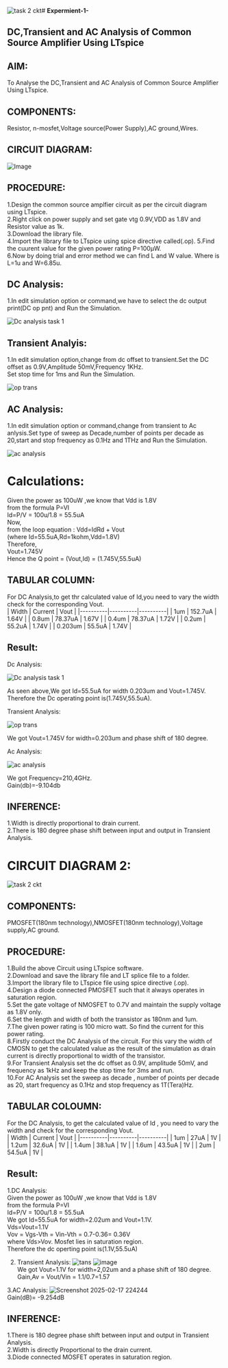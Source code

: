 ![task 2 ckt](https://github.com/user-attachments/assets/a80607ac-c4d2-40a1-8520-cbb915165141)# **Expermient-1-**  
## **DC,Transient and AC Analysis of Common Source Amplifier Using LTspice**  
## **AIM**:  
To Analyse the DC,Transient and AC Analysis of Common Source Amplifier Using LTspice.  
## **COMPONENTS**:  
Resistor, n-mosfet,Voltage source(Power Supply),AC ground,Wires.  
## **CIRCUIT DIAGRAM**:  
![Image](https://github.com/user-attachments/assets/b532a953-89db-425d-b885-72963173c5eb)  
## **PROCEDURE**:  
1.Design the common source amplfier circuit as per the circuit diagram using LTspice.  
2.Right click on power supply and set gate vtg 0.9V,VDD as 1.8V and Resistor value as 1k.  
3.Download the library file.  
4.Import the library file to LTspice using spice directive called(.op).
5.Find the cuurent value for the given power rating P=100µW.  
6.Now by doing trial and error method we can find L and W value. Where is L=1u and W=6.85u.  
## **DC Analysis**:  
1.In edit simulation option or command,we have to select the dc output print(DC op pnt) and Run the Simulation.    

![Dc analysis task 1](https://github.com/user-attachments/assets/c520c0aa-e6c6-475f-b606-191508b36fa8)  
## **Transient Analyis**:  
1.In edit simulation option,change from dc offset to transient.Set the DC offset as 0.9V,Amplitude 50mV,Frequency 1KHz.  
Set stop time for 1ms and Run the Simulation.  

![op trans](https://github.com/user-attachments/assets/f2e7e996-c8a4-4140-b884-0325cdff738f)  
## **AC Analysis**:  
1.In edit simulation option or command,change from transient to Ac anlysis.Set type of sweep as Decade,number of points per decade as 20,start and stop frequency as 0.1Hz and 1THz and Run the Simulation.  

![ac analysis](https://github.com/user-attachments/assets/81496881-1f19-446b-a245-d8659533b46f)  

# **Calculations**:  
Given the power as 100uW ,we know that Vdd is 1.8V  
from the formula P=VI  
Id=P/V = 100u/1.8 = 55.5uA  
Now,  
from the loop equation : Vdd=IdRd + Vout  
(where Id=55.5uA,Rd=1kohm,Vdd=1.8V)  
Therefore,  
Vout=1.745V  
Hence the Q point = (Vout,Id) = (1.745V,55.5uA)  

## TABULAR COLUMN:  
For DC Analysis,to get thr calculated value of Id,you need to vary the width check for the corresponding Vout.  
|  Width   |  Current |   Vout   |
|----------|----------|----------|
|    1um   |  152.7uA |   1.64V  |
|   0.8um  |  78.37uA |   1.67V  |
|   0.4um  |  78.37uA |   1.72V  |
|   0.2um  |  55.2uA  |   1.74V  |
|  0.203um |  55.5uA  |   1.74V  |  
## Result:  
Dc Analysis:  

![Dc analysis task 1](https://github.com/user-attachments/assets/c520c0aa-e6c6-475f-b606-191508b36fa8)  

As seen above,We got Id=55.5uA for width 0.203um and Vout=1.745V.  
Therefore the Dc operating point is(1.745V,55.5uA).  

Transient Analysis:  

![op trans](https://github.com/user-attachments/assets/f2e7e996-c8a4-4140-b884-0325cdff738f)  

We got Vout=1.745V for width=0.203um and phase shift of 180 degree.

Ac Analysis:

![ac analysis](https://github.com/user-attachments/assets/81496881-1f19-446b-a245-d8659533b46f)  

We got Frequency=210,4GHz.  
Gain(db)=-9.104db  


## INFERENCE:  
1.Width is directly proportional to drain current.  
2.There is 180 degree phase shift between input and output in Transient Analysis. 


#  **CIRCUIT DIAGRAM 2:**  

![task 2 ckt](https://github.com/user-attachments/assets/b0aca44b-578e-4a65-aef9-20dcb6aa0721)  

##  **COMPONENTS:**  
PMOSFET(180nm technology),NMOSFET(180nm technology),Voltage supply,AC ground.  

## **PROCEDURE:**  
1.Build the above Circuit using LTspice software.  
2.Download and save the library file and LT splice file to a folder.  
3.Import the library file to LTspice file using spice directive (.op).  
4.Design a diode connected PMOSFET such that it always operates in saturation region.  
5.Set the gate voltage of NMOSFET to 0.7V and maintain the supply voltage as 1.8V only.  
6.Set the length and width of both the transistor as 180nm and 1um.  
7.The given power rating is 100 micro watt. So find the current for this power rating.  
8.Firstly conduct the DC Analysis of the circuit. For this vary the width of CMOSN to get the calculated value as the result of the simulation as drain current is directly proportional to width of the transistor.  
9.For Transient Analysis set the dc offset as 0.9V, amplitude 50mV, and frequency as 1kHz and keep the stop time for 3ms and run.  
10.For AC Analysis set the sweep as decade , number of points per decade as 20, start frequency as 0.1Hz and stop frequency as 1T(Tera)Hz.  

## **TABULAR COLOUMN:**  
For the DC Analysis, to get the calculated value of Id , you need to vary the width and check for the corresponding Vout.  
|  Width   |  Current |   Vout   |
|----------|----------|----------|
|    1um   |   27uA   |   1V     |
|   1.2um  |  32.6uA  |   1V     |
|   1.4um  |  38.1uA  |   1V     |
|   1.6um  |  43.5uA  |   1V     |
|    2um   |  54.5uA  |   1V     |  
## Result:  
1.DC Analysis:  
Given the power as 100uW ,we know that Vdd is 1.8V  
from the formula P=VI  
Id=P/V = 100u/1.8 = 55.5uA  
We got Id=55.5uA for width=2.02um and Vout=1.1V.  
Vds=Vout=1.1V  
Vov = Vgs-Vth = Vin-Vth = 0.7-0.36= 0.36V  
where Vds>Vov. Mosfet lies in saturation region.  
Therefore the dc operting point is(1.1V,55.5uA)  

2. Transient Analysis:
 ![tans](https://github.com/user-attachments/assets/6d023064-09e0-49b6-bae2-3593bb77d1f4)
![image](https://github.com/user-attachments/assets/ebd1b219-595d-4617-9883-cfa86a2fc9bd)  
We got Vout=1.1V for width=2,02um and a phase shift of 180 degree.  
Gain,Av = Vout/Vin = 1.1/0.7=1.57  

3.AC Analysis:
![Screenshot 2025-02-17 224244](https://github.com/user-attachments/assets/5eb49f58-9e7a-4afb-bf6f-e706154ecf54)  
Gain(dB)= -9.254dB  

##  **INFERENCE:**  
1.There is 180 degree phase shift between input and output in Transient Analysis.  
2.Width is directly Proportional to the drain current.  
3.Diode connected MOSFET operates in saturation region.  


 













      



















